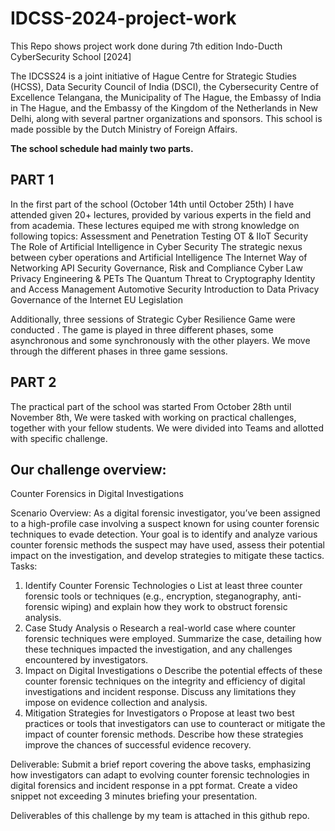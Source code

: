 # IDCSS-2024-project-work
This Repo shows project work done during 7th edition Indo-Ducth CyberSecurity School [2024]  

The IDCSS24 is a joint initiative of Hague Centre for Strategic Studies (HCSS), Data Security Council of 
India (DSCI), the Cybersecurity Centre of Excellence Telangana, the Municipality of The Hague, the 
Embassy of India in The Hague, and the Embassy of the Kingdom of the Netherlands in New Delhi, 
along with several partner organizations and sponsors. This school is made possible by the Dutch 
Ministry of Foreign Affairs.

**The school schedule had mainly two parts.**

PART 1
--------
In the first part of the school (October 14th until October 25th) I have attended given 20+ lectures, provided by various experts in the field and from academia. 
These lectures equiped me with strong knowledge on following topics:
Assessment and Penetration Testing 
OT & IIoT Security 
The Role of Artificial 
Intelligence in Cyber Security The strategic nexus between cyber operations and Artificial Intelligence 
The Internet Way of Networking
API Security 
Governance, Risk and Compliance 
Cyber Law 
Privacy Engineering & PETs 
The Quantum Threat to Cryptography 
Identity and Access Management 
Automotive Security 
Introduction to Data Privacy
Governance of the Internet 
EU Legislation

Additionally, three sessions of Strategic Cyber Resilience Game were conducted . The game is played in three 
different phases, some asynchronous and some synchronously with the other players. We move 
through the different phases in three game sessions. 

PART 2
---------
The practical part of the school was started From October 28th until November 8th, We were tasked with working on practical challenges, together with your fellow students.
We were divided into Teams and allotted with specific challenge.

Our challenge overview:
---------------------------
Counter Forensics in Digital Investigations 

Scenario Overview: 
As a digital forensic investigator, you’ve been assigned to a high-profile case involving a suspect known 
for using counter forensic techniques to evade detection. Your goal is to identify and analyze various 
counter forensic methods the suspect may have used, assess their potential impact on the 
investigation, and develop strategies to mitigate these tactics. 
Tasks: 
1. Identify Counter Forensic Technologies 
o List at least three counter forensic tools or techniques (e.g., encryption, steganography, 
anti-forensic wiping) and explain how they work to obstruct forensic analysis. 
2. Case Study Analysis 
o Research a real-world case where counter forensic techniques were employed. 
Summarize the case, detailing how these techniques impacted the investigation, and any 
challenges encountered by investigators. 
3. Impact on Digital Investigations 
o Describe the potential effects of these counter forensic techniques on the integrity and 
efficiency of digital investigations and incident response. Discuss any limitations they 
impose on evidence collection and analysis. 
4. Mitigation Strategies for Investigators 
o Propose at least two best practices or tools that investigators can use to counteract or 
mitigate the impact of counter forensic methods. Describe how these strategies improve 
the chances of successful evidence recovery. 

Deliverable: 
Submit a brief report covering the above tasks, emphasizing how investigators can adapt to evolving 
counter forensic technologies in digital forensics and incident response in a ppt format. 
Create a video snippet not exceeding 3 minutes briefing your presentation. 

Deliverables of this challenge by my team is attached in this github repo.


